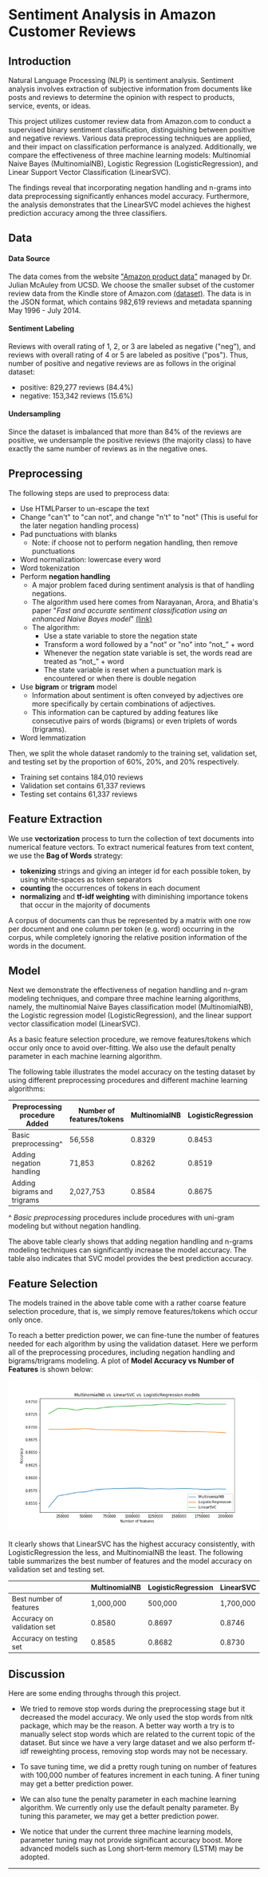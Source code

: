 # Sentiment Analysis in Amazon Customer Reviews

<a id='1'></a>
## Introduction

Natural Language Processing (NLP) is sentiment analysis. Sentiment analysis involves extraction of subjective information from documents like posts and reviews to determine the opinion with respect to products, service, events, or ideas.

This project utilizes customer review data from Amazon.com to conduct a supervised binary sentiment classification, distinguishing between positive and negative reviews. Various data preprocessing techniques are applied, and their impact on classification performance is analyzed. Additionally, we compare the effectiveness of three machine learning models: Multinomial Naive Bayes (MultinomialNB), Logistic Regression (LogisticRegression), and Linear Support Vector Classification (LinearSVC).

The findings reveal that incorporating negation handling and n-grams into data preprocessing significantly enhances model accuracy. Furthermore, the analysis demonstrates that the LinearSVC model achieves the highest prediction accuracy among the three classifiers.

<a id='2'></a>
## Data

#### Data Source
The data comes from the website ["Amazon product data"](http://jmcauley.ucsd.edu/data/amazon/) managed by Dr. Julian McAuley from UCSD. We choose the smaller subset of the customer review data from the Kindle store of Amazon.com [(dataset)](http://snap.stanford.edu/data/amazon/productGraph/categoryFiles/reviews_Kindle_Store_5.json.gz). The data is in the JSON format, which contains 982,619 reviews and metadata spanning May 1996 - July 2014. 

#### Sentiment Labeling
Reviews with overall rating of 1, 2, or 3 are labeled as negative ("neg"), and reviews with overall rating of 4 or 5 are labeled as positive ("pos"). Thus, number of positive and negative reviews are as follows in the original dataset:

* positive: 829,277 reviews (84.4%)
* negative: 153,342 reviews (15.6%)

#### Undersampling

Since the dataset is imbalanced that more than 84% of the reviews are positive, we undersample the positive reviews (the majority class) to have exactly the same number of reviews as in the negative ones.



<a id='3'></a>
## Preprocessing  

The following steps are used to preprocess data:

* Use HTMLParser to un-escape the text
* Change "can't" to "can not", and change "n't" to "not" (This is useful for the later negation handling process)
* Pad punctuations with blanks
  * Note: if choose not to perform negation handling, then remove punctuations
* Word normalization: lowercase every word
* Word tokenization
* Perform **negation handling**
  * A major problem faced during sentiment analysis is that of handling negations.
  * The algorithm used here comes from Narayanan, Arora, and Bhatia's paper "*Fast and accurate sentiment classification using an
enhanced Naive Bayes model*" [(link)](https://arxiv.org/abs/1305.6143)
  * The algorithm:
    * Use a state variable to store the negation state
    * Transform a word followed by a "not" or "no" into “not_” + word
    * Whenever the negation state variable is set, the words read are treated as “not_” + word
    * The state variable is reset when a punctuation mark is encountered or when there is double negation
* Use **bigram** or **trigram** model
  * Information about sentiment is often conveyed by adjectives ore more specifically by certain combinations of adjectives. 
  * This information can be captured by adding features like consecutive pairs of words (bigrams) or even triplets of words (trigrams).
* Word lemmatization

Then, we split the whole dataset randomly to the training set, validation set, and testing set by the proportion of 60%, 20%, and 20% respectively.
* Training set contains 184,010 reviews
* Validation set contains 61,337 reviews
* Testing set contains 61,337 reviews

<a id='4'></a>
## Feature Extraction

We use **vectorization** process to turn the collection of text documents into numerical feature vectors.
To extract numerical features from text content, we use the **Bag of Words** strategy:  

* **tokenizing** strings and giving an integer id for each possible token, by using white-spaces as token separators
* **counting** the occurrences of tokens in each document
* **normalizing** and **tf-idf weighting** with diminishing importance tokens that occur in the majority of documents

A corpus of documents can thus be represented by a matrix with one row per document and one column per token (e.g. word) occurring in the corpus, while completely ignoring the relative position information of the words in the document.

<a id='5'></a>
## Model

Next we demonstrate the effectiveness of negation handling and n-gram modeling techniques, and compare three machine learning algorithms, namely, the multinomial Naive Bayes classification model (MultinomialNB), the Logistic regression model (LogisticRegression), and the linear support vector classification model (LinearSVC).  

As a basic feature selection procedure, we remove features/tokens which occur only once to avoid over-fitting. We also use the default penalty parameter in each machine learning algorithm.  

The following table illustrates the model accuracy on the testing dataset by using different preprocessing procedures and different machine learning algorithms:

|Preprocessing procedure Added 	| Number of features/tokens | MultinomialNB  	| LogisticRegression  	| LinearSVC  	|
|---	                    |---	                    |---	            |---	                | ---           |
|Basic preprocessing^       | 56,558                    | 0.8329  	        | 0.8453   	            | 0.8485     	|
|Adding negation handling   | 71,853                    | 0.8262         	| 0.8519              	| 0.8562     	|
|Adding bigrams and trigrams| 2,027,753                 | 0.8584         	| 0.8675              	| 0.8731     	|

^ *Basic preprocessing* procedures include procedures with uni-gram modeling but without negation handling. 

The above table clearly shows that adding negation handling and n-grams modeling techniques can significantly increase the model accuracy. The table also indicates that SVC model provides the best prediction accuracy. 

<a id='6'></a>
## Feature Selection

The models trained in the above table come with a rather coarse feature selection procedure, that is, we simply remove features/tokens which occur only once.  

To reach a better prediction power, we can fine-tune the number of features needed for each algorithm by using the validation dataset. Here we perform all of the preprocessing procedures, including negation handling and bigrams/trigrams modeling. A plot of **Model Accuracy vs Number of Features** is shown below:

![table](model_accuracy.png?raw=true "Title")

It clearly shows that LinearSVC has the highest accuracy consistently, with LogisticRegression the less, and MultinomialNB the least. The following table summarizes the best number of features and the model accuracy on validation set and testing set.

|                          	| MultinomialNB  	| LogisticRegression  	| LinearSVC  	|
|---	                       |---	             |---	                  |---	         |
|Best number of features    | 1,000,000  	    | 500,000   	          | 1,700,000  	|
|Accuracy on validation set | 0.8580          | 0.8697              	| 0.8746     	|
|Accuracy on testing set    | 0.8585          | 0.8682              	| 0.8730     	|



<a id='7'></a>

## Discussion 
Here are some ending throughs through this project.

* We tried to remove stop words during the preprocessing stage but it decreased the model accuracy. We only used the stop words from nltk package, which may be the reason. A better way worth a try is to manually select stop words which are related to the current topic of the dataset. But since we have a very large dataset and we also perform tf-idf reweighting process, removing stop words may not be necessary. 

* To save tuning time, we did a pretty rough tuning on number of features with 100,000 number of features increment in each tuning. A finer tuning may get a better prediction power.

* We can also tune the penalty parameter in each machine learning algorithm. We currently only use the default penalty parameter. By tuning this parameter, we may get a better prediction power.

* We notice that under the current three machine learning models, parameter tuning may not provide significant accuracy boost. More advanced models such as Long short-term memory (LSTM) may be adopted. 


---

